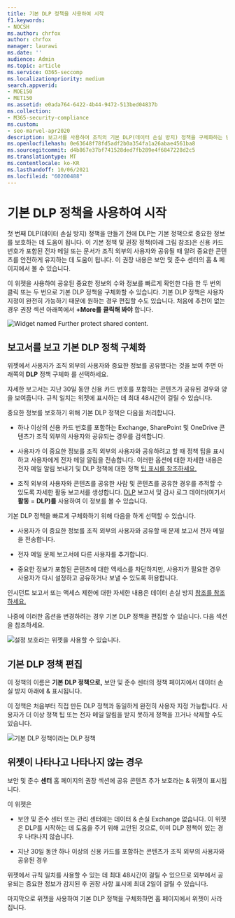 ```yaml
---
title: 기본 DLP 정책을 사용하여 시작
f1.keywords:
- NOCSH
ms.author: chrfox
author: chrfox
manager: laurawi
ms.date: ''
audience: Admin
ms.topic: article
ms.service: O365-seccomp
ms.localizationpriority: medium
search.appverid:
- MOE150
- MET150
ms.assetid: e0ada764-6422-4b44-9472-513bed04837b
ms.collection:
- M365-security-compliance
ms.custom:
- seo-marvel-apr2020
description: 보고서를 사용하여 조직의 기본 DLP(데이터 손실 방지) 정책을 구체화하는 방법을 학습합니다.
ms.openlocfilehash: 0e63648f78fd5adf2b0a354fa1a26abae4561ba8
ms.sourcegitcommit: d4b867e37bf741528ded7fb289e4f6847228d2c5
ms.translationtype: MT
ms.contentlocale: ko-KR
ms.lasthandoff: 10/06/2021
ms.locfileid: "60200488"
---
```

# <a name="get-started-with-the-default-dlp-policy"></a>기본 DLP 정책을 사용하여 시작

첫 번째 DLP(데이터 손실 방지) 정책을 만들기 전에 DLP는 기본 정책으로 중요한 정보를 보호하는 데 도움이 됩니다. 이 기본 정책 및 권장 정책(아래 그림 참조)은 신용 카드 번호가 포함된 전자 메일 또는 문서가 조직 외부의 사용자와 공유될 때 알려 중요한 콘텐츠를 안전하게 유지하는 데 도움이 됩니다. 이 권장 내용은 보안 및  준수 센터의 홈 &amp; 페이지에서 볼 수 있습니다. 
  
이 위젯을 사용하여 공유된 중요한 정보의 수와 정보를 빠르게 확인한 다음 한 두 번의 클릭 또는 두 번으로 기본 DLP 정책을 구체화할 수 있습니다. 기본 DLP 정책은 사용자 지정이 완전히 가능하기 때문에 원하는 경우 편집할 수도 있습니다. 처음에 추천이 없는 경우 권장 섹션 아래쪽에서 **+More를** **클릭해 봐야** 합니다. 
  
![Widget named Further protect shared content.](../media/2bae6dbc-cc92-4f35-b54c-c36e60226b5b.png)
  
## <a name="view-the-report-and-refine-the-default-dlp-policy"></a>보고서를 보고 기본 DLP 정책 구체화

위젯에서 사용자가 조직 외부의 사용자와 중요한 정보를 공유했다는 것을 보여 주면 아래쪽의 **DLP** 정책 구체화 를 선택하세요. 
  
자세한 보고서는 지난 30일 동안 신용 카드 번호를 포함하는 콘텐츠가 공유된 경우와 양을 보여줍니다. 규칙 일치는 위젯에 표시하는 데 최대 48시간이 걸릴 수 있습니다.
  
중요한 정보를 보호하기 위해 기본 DLP 정책은 다음을 처리합니다.
  
- 하나 이상의 신용 카드 번호를 포함하는 Exchange, SharePoint 및 OneDrive 콘텐츠가 조직 외부의 사용자와 공유되는 경우를 검색합니다.
    
- 사용자가 이 중요한 정보를 조직 외부의 사용자와 공유하려고 할 때 정책 팁을 표시하고 사용자에게 전자 메일 알림을 전송합니다. 이러한 옵션에 대한 자세한 내용은 전자 메일 알림 보내기 및 DLP 정책에 대한 정책 [팁 표시를 참조하세요.](use-notifications-and-policy-tips.md)
    
- 조직 외부의 사용자와 콘텐츠를 공유한 사람 및 콘텐츠를 공유한 경우를 추적할 수 있도록 자세한 활동 보고서를 생성합니다. [DLP](view-the-dlp-reports.md) 보고서 및 감사 [](search-the-audit-log-in-security-and-compliance.md) 로그 데이터(여기서 **활동**  =  **DLP)를** 사용하여 이 정보를 볼 수 있습니다.
    
기본 DLP 정책을 빠르게 구체화하기 위해 다음을 하게 선택할 수 있습니다.
  
- 사용자가 이 중요한 정보를 조직 외부의 사용자와 공유할 때 문제 보고서 전자 메일을 전송합니다.
    
- 전자 메일 문제 보고서에 다른 사용자를 추가합니다.
    
- 중요한 정보가 포함된 콘텐츠에 대한 액세스를 차단하지만, 사용자가 필요한 경우 사용자가 다시 설정하고 공유하거나 보낼 수 있도록 허용합니다.
    
인시던트 보고서 또는 액세스 제한에 대한 자세한 내용은 데이터 손실 방지 [참조를 참조하세요.](data-loss-prevention-policies.md)
  
나중에 이러한 옵션을 변경하려는 경우 기본 DLP 정책을 편집할 수 있습니다. 다음 섹션을 참조하세요.
  
![설정 보호라는 위젯을 사용할 수 있습니다.](../media/dad30a84-2715-4c0a-a5c5-44d85492363e.png)
  
## <a name="edit-the-default-dlp-policy"></a>기본 DLP 정책 편집

이 정책의 이름은 **기본 DLP 정책으로,** 보안  및 준수 센터의 정책 페이지에서 데이터 손실 방지 아래에  &amp; 표시됩니다. 
  
이 정책은 처음부터 직접 만든 DLP 정책과 동일하게 완전히 사용자 지정 가능합니다. 사용자가 더 이상 정책 팁 또는 전자 메일 알림을 받지 못하게 정책을 끄거나 삭제할 수도 있습니다.
  
![기본 DLP 정책이라는 DLP 정책](../media/260731e8-4d57-4c98-abec-07b052ec48d5.png)
  
## <a name="when-the-widget-does-and-does-not-appear"></a>위젯이 나타나고 나타나지 않는 경우

보안 및 준수 **센터** 홈 페이지의  권장 섹션에  공유 콘텐츠 추가 보호라는 &amp; 위젯이 표시됩니다. 
  
이 위젯은
  
- 보안 및 준수 센터 또는 관리 센터에는 데이터 &amp; 손실 Exchange 없습니다. 이 위젯은 DLP를 시작하는 데 도움을 주기 위해 고안된 것으로, 이미 DLP 정책이 있는 경우 나타나지 않습니다.
    
- 지난 30일 동안 하나 이상의 신용 카드를 포함하는 콘텐츠가 조직 외부의 사용자와 공유된 경우
    
위젯에서 규칙 일치를 사용할 수 있는 데 최대 48시간이 걸릴 수 있으므로 외부에서 공유되는 중요한 정보가 감지된 후 권장 사항 표시에 최대 2일이 걸릴 수 있습니다.
  
마지막으로 위젯을 사용하여 기본 DLP 정책을 구체화하면 홈 페이지에서  위젯이 사라집니다. 
  

